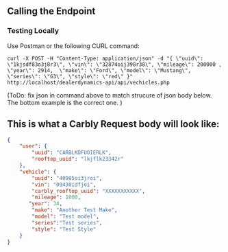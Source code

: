 ## Calling the Endpoint

### Testing Locally
Use Postman or the following CURL command:

`curl -X POST -H "Content-Type: application/json" -d "{ \"uuid\": \"1kjsdf83o3j8r3\", \"vin\": \"32874oij398r38\", \"mileage\": 200000 , \"year\": 2914,  \"make\": \"Ford\", \"model\": \"Mustang\", \"series\": \"G3\", \"style\": \"red\" }" http://localhost/dealerdynamics-api/api/vechicles.php`

(ToDo: fix json in command above to match strucure of json body below. The bottom example is the correct one. )

## This is what a Carbly Request body will look like:
```json
{
    "user": {
        "uuid": "CARBLKDFUOIERLK",
        "rooftop_uuid": "lkjflk23342r"
    },
    "vehicle": {
        "uuid": "40985oi3jroi",
        "vin": "09430idfjoi",
        "carbly_rooftop_uuid": "XXXXXXXXXXX",
        "mileage": 1000,
       "year": 34,
        "make": "Another Test Make",
        "model": "Test model",
        "series":"Test series",
        "style": "Test Style"
    }
}
```
<!-- 
Auth?
https://gist.github.com/rchrd2/c94eb4701da57ce9a0ad4d2b00794131 -->